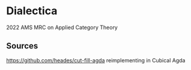 # Dialectica

2022 AMS MRC on Applied Category Theory

## Sources
https://github.com/heades/cut-fill-agda
reimplementing in Cubical Agda
